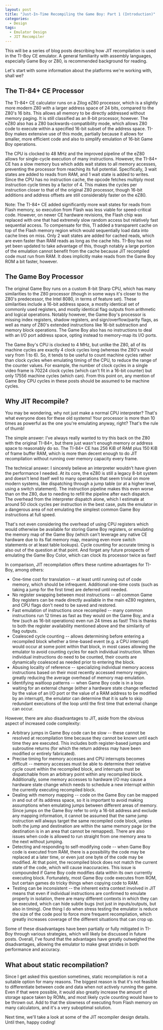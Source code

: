 ```yaml
---
layout: post
title: "Just-In-Time Recompiling the Game Boy: Part 1 (Introduction)"
categories:
  - Design
tags:
  - Emulator Design
  - JIT Recompiler
---
```


This will be a series of blog posts describing how JIT recompilation is used in the TI-Boy CE emulator.
A general familiarity with assembly languages, especially Game Boy or Z80, is recommended background for
reading.

Let's start with some information about the platforms we're working with, shall we?

## The TI-84+ CE Processor

The TI-84+ CE calculator runs on a Zilog eZ80 processor, which is a slightly more modern Z80
with a larger address space of 24 bits, compared to the Z80's 16 bits. This allows all memory to be
directly addressed without memory paging. It is still classified as an 8-bit processor, however.
The eZ80 also has a Z80 backwards-compatibility mode, which allows Z80 code to execute within
a specified 16-bit subset of the address space. TI-Boy makes extensive use of this mode, partially
because it allows for smaller, more efficient code and also to simplify emulation of 16-bit
Game Boy operations.

The CPU is clocked to 48 MHz and the improved pipeline of the eZ80 allows for single-cycle execution
of many instructions. However, the TI-84+ CE has a slow memory bus which adds wait states to all
memory accesses, preventing the processor from reaching its full potential.
Specifically, 3 wait states are added to reads from RAM, and 1 wait state is added to writes.
Since the CPU has no instruction cache, the opcode fetches multiply most instruction cycle times
by a factor of 4. This makes the cycles per instruction closer to that of the original Z80 processor,
though 16-bit additions and address offsets are still considerably faster on the eZ80.

Note: The TI-84+ CE added significantly more wait states for reads from Flash memory, so execution
from Flash was less viable for speed-critical code. However, on newer CE hardware revisions, the Flash
chip was replaced with one that had extremely slow random access but relatively fast sequential access.
To compensate for this, TI added a transparent cache on top of the Flash memory region which would
sequentially load data into cache lines on miss. Only 2 wait states are added for cached reads,
which are even faster than RAM reads as long as the cache hits. TI-Boy has not yet been updated to
take advantage of this, though notably a large portion of the emulation cannot benefit from the cache
because JIT recompiled code must run from RAM. It does implicitly make reads from the Game Boy ROM
a bit faster, however.

## The Game Boy Processor

The original Game Boy runs on a custom 8-bit Sharp CPU, which has many similarities to the Z80 processor
(though in some ways it's closer to the Z80's predecessor, the Intel 8080, in terms of feature set).
These similarities include a 16-bit address space, a mostly identical set of commonly used registers,
and mostly identical flag outputs from arithmetic and logical operations. Notably however, the Game Boy's
processor is missing index registers, shadow registers, and sign/overflow/parity flags, as well as many of
Z80's extended instructions like 16-bit subtraction and memory block operations. The Game Boy also has
no instructions to deal with an I/O port address space, opting instead to memory-map its I/O ports.

The Game Boy's CPU is clocked to 4 MHz, but unlike the Z80, all of its machine cycles are exactly 4 clock
cycles long (whereas the Z80's would vary from 1 to 6). So, it tends to be useful to count machine cycles
rather than clock cycles when emulating timing of the CPU, to reduce the range of the counter values.
For example, the number of clock cycles in a single video frame is 70224 clock cycles (which can't fit
in a 16-bit counter) but only 17556 machine cycles (which can). From this point on, any mention of
Game Boy CPU cycles in these posts should be assumed to be machine cycles.

## Why JIT Recompile?

You may be wondering, why not just make a normal CPU interpreter? That's what everyone does for
these old systems! Your processor is more than 10 times as powerful as the one you're
emulating anyway, right? That's the rule of thumb!

The simple answer: I've always really wanted to try this back on the Z80 with the original TI-84+,
but there just wasn't enough memory or address space to reasonably do so. The TI-84+ CE has 256 KiB
of RAM plus 150 KiB of frame buffer RAM, which is more than decent enough to do JIT recompilation
without running over memory capacity every frame.

The technical answer: I sincerely believe an interpreter wouldn't have given the performance I needed.
At its core, the eZ80 is still a legacy 8-bit system and doesn't lend itself well to many operations
that seem trivial on more modern systems, like dispatching through a jump table (or at a higher level,
using a switch statement). The instruction pipeline makes this even worse than on the Z80, due to
needing to refill the pipeline after each dispatch. The overhead from the interpreter dispatch alone,
which I estimate at around 50 clock cycles per instruction in the best case, puts the emulator in a
dangerous area of not emulating the simplest common Game Boy instructions at full speed.

That's not even considering the overhead of using CPU registers which would otherwise be available for
storing Game Boy registers, or emulating the memory map of the Game Boy (which can't leverage
any native CE hardware due to its flat memory map, meaning even more switch statements or at least
table lookups). Cycle counting for accurate timing is also out of the question at that point. And forget
any future prospects of emulating the Game Boy Color, which can clock its processor twice as fast!

In comparison, JIT recompilation offers these runtime advantages for TI-Boy, among others:

* One-time cost for translation -- at least until running out of code memory, which should be infrequent.
  Additional one-time costs (such as taking a jump for the first time) are deferred until needed.
* No register swapping between most instructions -- all common Game Boy registers can be made
  directly available in the main eZ80 registers, and CPU flags don't need to be saved and restored.
* Fast emulation of instructions once recompiled -- many common instructions run 12 times as fast
  as they would on the Game Boy, and a few (such as 16-bit operations) even run 24 times as fast!
  This is thanks to both the register availability mentioned above and the similarity of flag outputs.
* Coalesced cycle counting -- allows determining before entering a recompiled block whether a time-based
  event (e.g. a CPU interrupt) would occur at some point within that block, in most cases allowing the
  emulator to avoid counting cycles for each individual instruction. When individual instructions do need
  to be counted, their counts are dynamically coalesced as needed prior to entering the block.
* Abusing locality of reference -- specializing individual memory access instructions based on their most
  recently accessed memory region, greatly reducing the average overhead of memory map emulation.
* Identifying waitloop patterns -- when Game Boy code is in a loop waiting for an external
  change (either a hardware state change reflected by the value of an I/O port or the value of a RAM address
  to be modified by an interrupt), the emulator can determine that it is safe to skip redundant executions
  of the loop until the first time that external change can occur.

However, there are also disadvantages to JIT, aside from the obvious aspect of increased code complexity:

* Arbitrary jumps in Game Boy code can be slow -- these cannot be resolved at recompilation time because
  they cannot be known until each time they are executed. This includes both register-based jumps
  and subroutine returns (for which the return address may have been modified or entirely fabricated).
* Precise timing for memory accesses and CPU interrupts becomes difficult -- memory accesses must be able
  to determine their relative cycle count within the recompiled block, and interrupts must be dispatchable
  from an arbitrary point within any recompiled block. Additionally, some memory accesses to hardware I/O
  may cause a hardware state change which needs to schedule a new interrupt within the currently executing
  recompiled block.
* Dealing with memory mapping -- code on the Game Boy can be mapped in and out of its address space, so it
  is important to avoid making assumptions when emulating jumps between different areas of memory. Since
  jumps on the Game Boy refer to only a 16-bit address and exclude any mapping information, it cannot
  be assumed that the same jump instruction will always target the same recompiled code block, unless
  both the jump and destination are within the same memory page (or the destination is in an area that
  cannot be remapped). There are also issues when code is allowed to run straight from one memory area
  to the next without jumping.
* Detecting and responding to self-modifying code -- when Game Boy code is executed from RAM, there is
  a possibility the code may be replaced at a later time, or even just one byte of the code may be modified.
  At that point, the recompiled block does not match the current state of the code, which will cause
  inaccuracies. This issue is compounded if Game Boy code modifies data within its own currently executing
  block. Fortunately, most Game Boy code executes from ROM, but certain games do tricky things when copying
  code to RAM.
* Testing can be inconsistent -- the inherent extra context involved in JIT means that even if individual
  instructions are confirmed to emulate properly in isolation, there are many different contexts in which
  they can be executed, which can hide subtle bugs (not just in inputs/outputs, but also in timing).
  One thing I do when stress testing the emulator is reduce the size of the code pool to force more
  frequent recompilation, which greatly increases coverage of the different situations that can crop up.

Some of these disadvantages have been partially or fully mitigated in TI-Boy through various strategies,
which will likely be discussed in future posts. Overall, I've found that the advantages have greatly
outweighed the disadvantages, allowing the emulator to make great strides in both performance and accuracy.

## What about static recompilation?

Since I get asked this question sometimes, static recompilation is not a suitable option for many reasons.
The biggest reason is that it's not feasible to differentiate between code and data when not actively
running the game. Even if that were possible, it would also greatly increase the amount of storage space
taken by ROMs, and most likely cycle counting would have to be thrown out. Add to that the slowness of
executing from Flash memory on many calculators, and it's a very suboptimal solution.

Next time, we'll take a look at some of the JIT recompiler design details. Until then, happy coding!
